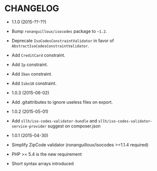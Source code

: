 # CHANGELOG

* 1.1.0 (2015-??-??)

 * Bump `ronanguilloux/isocodes` package to `~1.2`.
 * Deprecate `IsoCodesConstraintValidator` in favor of `AbstractIsoCodesConstraintValidator`.
 * Add `CreditCard` constraint.
 * Add `Ip` constraint.
 * Add `Iban` constraint.
 * Add `Isbn10` constraint.

* 1.0.3 (2015-06-02)

 * Add .gitattributes to ignore useless files on export.

* 1.0.2 (2015-05-01)

 * Add `sllh/iso-codes-validator-bundle` and `sllh/iso-codes-validator-service-provider` suggest on composer.json

* 1.0.1 (2015-04-30)

 * Simplify ZipCode validator (ronanguilloux/isocodes >=1.1.4 required)
 * PHP >= 5.4 is the new requirement
 * Short syntax arrays introduced
